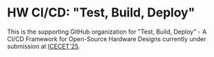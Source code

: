 # HW CI/CD: "Test, Build, Deploy"

This is the supporting GitHub organization for "Test, Build, Deploy" - A CI/CD Framework for Open-Source Hardware Designs currently under submission at [ICECET'25](https://www.icecet.com/home).

